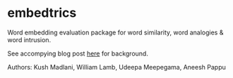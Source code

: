 # embedtrics
Word embedding evaluation package for word similarity, word analogies &amp; word intrusion.

See accompying blog post [here](https://kushmadlani.github.io/embedding-eval/) for background.

Authors:
Kush Madlani, William Lamb, Udeepa Meepegama, Aneesh Pappu
